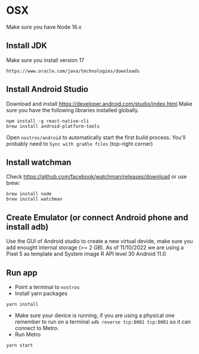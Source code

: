 # OSX

Make sure you have Node 16.x

## Install JDK

Make sure you install version 17

```
https://www.oracle.com/java/technologies/downloads
```

## Install Android Studio

Download and install https://developer.android.com/studio/index.html
Make sure you have the following libraries installed globally.

```
npm install -g react-native-cli
brew install android-platform-tools
```

Open `nostros/android` to automatically start the first build process.
You'll probably need to `Sync with gradle files` (top-right corner)

## Install watchman

Check https://github.com/facebook/watchman/releases/download or use brew:

```
brew install node
brew install watchman
```

## Create Emulator (or connect Android phone and install adb)

Use the GUI of Android studio to create a new virtual devide, make sure you add enought internal storage (>= 2 GB).
As of 11/10/2022 we are using a Pixel 5 as template and System image R API level 30 Android 11.0

## Run app

- Point a terminal to `nostros`
- Install yarn packages

```
yarn install
```
- Make sure your device is running, if you are using a physical one remember to run on a terminal `adb reverse tcp:8081 tcp:8081` so it can connect to Metro.
- Run Metro

```
yarn start
```
